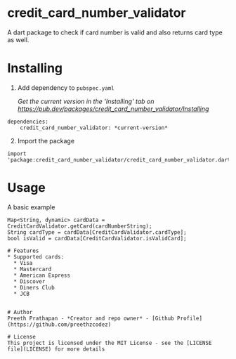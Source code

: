 # credit_card_number_validator

A dart package to check if card number is valid and also returns card type as well.

# Installing
1. Add dependency to `pubspec.yaml`

    *Get the current version in the 'Installing' tab on https://pub.dev/packages/credit_card_number_validator/Installing*
```
dependencies:
    credit_card_number_validator: *current-version*
```

2. Import the package
```
import 'package:credit_card_number_validator/credit_card_number_validator.dart';
```

#  Usage
A basic example

    Map<String, dynamic> cardData = CreditCardValidator.getCard(cardNumberString);
    String cardType = cardData[CreditCardValidator.cardType];
    bool isValid = cardData[CreditCardValidator.isValidCard];

```
# Features
* Supported cards:
  * Visa
  * Mastercard
  * American Express
  * Discover
  * Diners Club
  * JCB


# Author
Preeth Prathapan - *Creator and repo owner* - [Github Profile](https://github.com/preethzcodez)

# License
This project is licensed under the MIT License - see the [LICENSE file](LICENSE) for more details
